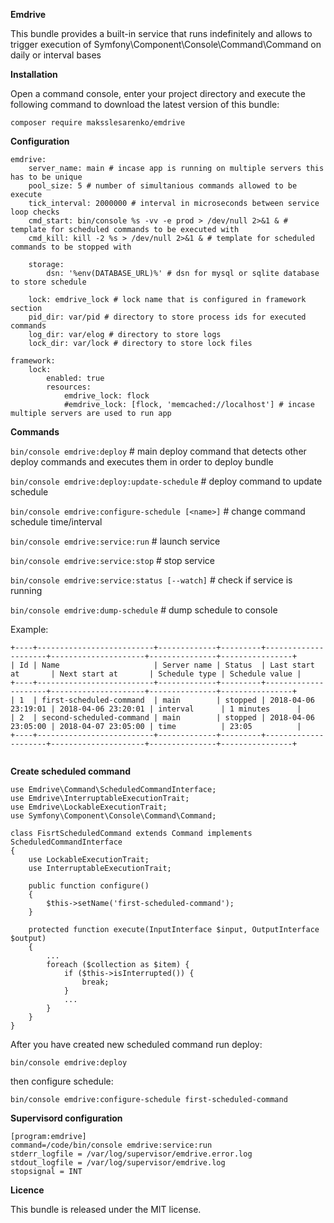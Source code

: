 **Emdrive**

This bundle provides a built-in service that runs indefinitely and allows to trigger execution of Symfony\Component\Console\Command\Command on daily or interval bases 

**Installation**

Open a command console, enter your project directory and execute the following command to download the latest version of this bundle:

`composer require maksslesarenko/emdrive`

**Configuration**
```
emdrive:
    server_name: main # incase app is running on multiple servers this has to be unique
    pool_size: 5 # number of simultanious commands allowed to be execute
    tick_interval: 2000000 # interval in microseconds between service loop checks
    cmd_start: bin/console %s -vv -e prod > /dev/null 2>&1 & # template for scheduled commands to be executed with
    cmd_kill: kill -2 %s > /dev/null 2>&1 & # template for scheduled commands to be stopped with

    storage:
        dsn: '%env(DATABASE_URL)%' # dsn for mysql or sqlite database to store schedule

    lock: emdrive_lock # lock name that is configured in framework section
    pid_dir: var/pid # directory to store process ids for executed commands
    log_dir: var/elog # directory to store logs
    lock_dir: var/lock # directory to store lock files

framework:
    lock:
        enabled: true
        resources:
            emdrive_lock: flock
            #emdrive_lock: [flock, 'memcached://localhost'] # incase multiple servers are used to run app
```

**Commands**

`bin/console emdrive:deploy` # main deploy command that detects other deploy commands and executes them in order to deploy bundle 

`bin/console emdrive:deploy:update-schedule` # deploy command to update schedule

`bin/console emdrive:configure-schedule [<name>]` # change command schedule time/interval

`bin/console emdrive:service:run` # launch service

`bin/console emdrive:service:stop` # stop service

`bin/console emdrive:service:status [--watch]` # check if service is running

`bin/console emdrive:dump-schedule` # dump schedule to console

Example:
```
+----+--------------------------+-------------+---------+---------------------+---------------------+---------------+----------------+
| Id | Name                     | Server name | Status  | Last start at       | Next start at       | Schedule type | Schedule value |
+----+--------------------------+-------------+---------+---------------------+---------------------+---------------+----------------+
| 1  | first-scheduled-command  | main        | stopped | 2018-04-06 23:19:01 | 2018-04-06 23:20:01 | interval      | 1 minutes      |
| 2  | second-scheduled-command | main        | stopped | 2018-04-06 23:05:00 | 2018-04-07 23:05:00 | time          | 23:05          |
+----+--------------------------+-------------+---------+---------------------+---------------------+---------------+----------------+


```

**Create scheduled command**

```
use Emdrive\Command\ScheduledCommandInterface;
use Emdrive\InterruptableExecutionTrait;
use Emdrive\LockableExecutionTrait;
use Symfony\Component\Console\Command\Command;

class FisrtScheduledCommand extends Command implements ScheduledCommandInterface
{
    use LockableExecutionTrait;
    use InterruptableExecutionTrait;

    public function configure()
    {
        $this->setName('first-scheduled-command');
    }

    protected function execute(InputInterface $input, OutputInterface $output)
    {        
        ...
        foreach ($collection as $item) {
            if ($this->isInterrupted()) {
                break;
            }
            ...
        }
    }
}
```

After you have created new scheduled command run deploy: 

`bin/console emdrive:deploy`

then configure schedule:

`bin/console emdrive:configure-schedule first-scheduled-command`

**Supervisord configuration**

```
[program:emdrive]
command=/code/bin/console emdrive:service:run
stderr_logfile = /var/log/supervisor/emdrive.error.log
stdout_logfile = /var/log/supervisor/emdrive.log
stopsignal = INT
```

**Licence**

This bundle is released under the MIT license.